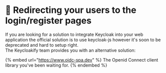 # 🚀 Redirecting your users to the login/register pages

If you are looking for a solution to integrate Keycloak into your web application the official solution is to use keycloak-js however it's soon to be deprecated and hard to setup right.\
The Keycloakify team provides you with an alternative solution:

{% embed url="https://www.oidc-spa.dev" %}
The Openid Connect client library you've been waiting for.
{% endembed %}
